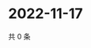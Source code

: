 # 2022-11-17

共 0 条

<!-- BEGIN WEIBO -->
<!-- 最后更新时间 Thu Nov 17 2022 01:14:36 GMT+0800 (China Standard Time) -->

<!-- END WEIBO -->
